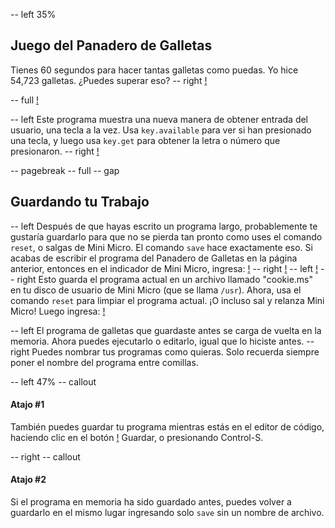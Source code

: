 -- left 35%
## Juego del Panadero de Galletas
Tienes 60 segundos para hacer tantas galletas como puedas. Yo hice 54,723 galletas. ¿Puedes superar eso?
-- right
[!](p24-howToPlay.png)

-- full
[!](p24-listing1.png)

-- left
Este programa muestra una nueva manera de obtener entrada del usuario, una tecla a la vez. Usa `key.available` para ver si han presionado una tecla, y luego usa `key.get` para obtener la letra o número que presionaron.
-- right
[!](p24-cookieScreen.png)

-- pagebreak
-- full
-- gap
## Guardando tu Trabajo
-- left
Después de que hayas escrito un programa largo, probablemente te gustaría guardarlo para que no se pierda tan pronto como uses el comando `reset`, o salgas de Mini Micro. El comando `save` hace exactamente eso.
Si acabas de escribir el programa del Panadero de Galletas en la página anterior, entonces en el indicador de Mini Micro, ingresa:
[!](p24-saveCookieCode.png)
-- right
[!](p24-filebot.png)
-- left
[!](p24-saveCookieScreen.png)
-- right
Esto guarda el programa actual en un archivo llamado "cookie.ms" en tu disco de usuario de Mini Micro (que se llama `/usr`).
Ahora, usa el comando `reset` para limpiar el programa actual. ¡O incluso sal y relanza Mini Micro! Luego ingresa:
[!](p24-loadCookieCode.png)

-- left
El programa de galletas que guardaste antes se carga de vuelta en la memoria. Ahora puedes ejecutarlo o editarlo, igual que lo hiciste antes.
-- right
Puedes nombrar tus programas como quieras. Solo recuerda siempre poner el nombre del programa entre comillas.

-- left 47%
-- callout
#### Atajo #1
También puedes guardar tu programa mientras estás en el editor de código, haciendo clic en el botón [!](p24-saveIcon.png) Guardar, o presionando Control-S.

-- right
-- callout
#### Atajo #2
Si el programa en memoria ha sido guardado antes, puedes volver a guardarlo en el mismo lugar ingresando solo `save` sin un nombre de archivo.